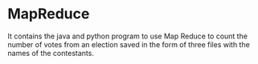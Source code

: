 # MapReduce
It contains the java and python program to use Map Reduce to count the number of votes from an election saved in the form of three files with the names of the contestants.
